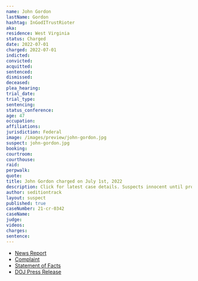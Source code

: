 ```yaml
---
name: John Gordon
lastName: Gordon
hashtag: InGodITrustRioter
aka:
residence: West Virginia
status: Charged
date: 2022-07-01
charged: 2022-07-01
indicted:
convicted:
acquitted:
sentenced:
dismissed:
deceased:
plea_hearing:
trial_date:
trial_type:
sentencing:
status_conference:
age: 47
occupation:
affiliations:
jurisdiction: Federal
image: /images/preview/john-gordon.jpg
suspect: john-gordon.jpg
booking:
courtroom:
courthouse:
raid:
perpwalk:
quote:
title: John Gordon charged on July 1st, 2022
description: Click for latest case details. Suspects innocent until proven guilty.
author: seditiontrack
layout: suspect
published: true
caseNumber: 21-cr-0342
caseName:
judge:
videos:
charges:
sentence:
---
```

- [News Report](https://www.cbsnews.com/pittsburgh/news/west-virginia-man-charged-with-felony-in-us-capitol-riot/)
- [Complaint](https://www.justice.gov/usao-dc/case-multi-defendant/file/1518436/download)
- [Statement of Facts](https://www.justice.gov/usao-dc/case-multi-defendant/file/1518441/download)
- [DOJ Press Release](https://www.justice.gov/usao-dc/pr/west-virginia-man-arrested-actions-lower-west-terrace-during-jan-6-capitol-breach)
